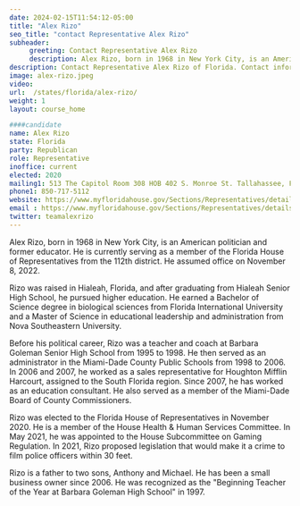 ```yaml
---
date: 2024-02-15T11:54:12-05:00
title: "Alex Rizo"
seo_title: "contact Representative Alex Rizo"
subheader:
     greeting: Contact Representative Alex Rizo
     description: Alex Rizo, born in 1968 in New York City, is an American politician and former educator. He is currently serving as a member of the Florida House of Representatives from the 112th district. He assumed office on November 8, 2022.
description: Contact Representative Alex Rizo of Florida. Contact information for Alex Rizo includes email address, phone number, and mailing address.
image: alex-rizo.jpeg
video:
url:  /states/florida/alex-rizo/
weight: 1
layout: course_home

####candidate
name: Alex Rizo
state: Florida
party: Republican
role: Representative
inoffice: current
elected: 2020
mailing1: 513 The Capitol Room 308 HOB 402 S. Monroe St. Tallahassee, FL 32399-1300
phone1: 850-717-5112
website: https://www.myfloridahouse.gov/Sections/Representatives/details.aspx?MemberId=4796&LegislativeTermId=90/
email : https://www.myfloridahouse.gov/Sections/Representatives/details.aspx?MemberId=4796&LegislativeTermId=90/
twitter: teamalexrizo
---
```


Alex Rizo, born in 1968 in New York City, is an American politician and former educator. He is currently serving as a member of the Florida House of Representatives from the 112th district. He assumed office on November 8, 2022.

Rizo was raised in Hialeah, Florida, and after graduating from Hialeah Senior High School, he pursued higher education. He earned a Bachelor of Science degree in biological sciences from Florida International University and a Master of Science in educational leadership and administration from Nova Southeastern University.

Before his political career, Rizo was a teacher and coach at Barbara Goleman Senior High School from 1995 to 1998. He then served as an administrator in the Miami-Dade County Public Schools from 1998 to 2006. In 2006 and 2007, he worked as a sales representative for Houghton Mifflin Harcourt, assigned to the South Florida region. Since 2007, he has worked as an education consultant. He also served as a member of the Miami-Dade Board of County Commissioners.

Rizo was elected to the Florida House of Representatives in November 2020. He is a member of the House Health & Human Services Committee. In May 2021, he was appointed to the House Subcommittee on Gaming Regulation. In 2021, Rizo proposed legislation that would make it a crime to film police officers within 30 feet.

Rizo is a father to two sons, Anthony and Michael. He has been a small business owner since 2006. He was recognized as the "Beginning Teacher of the Year at Barbara Goleman High School" in 1997.
